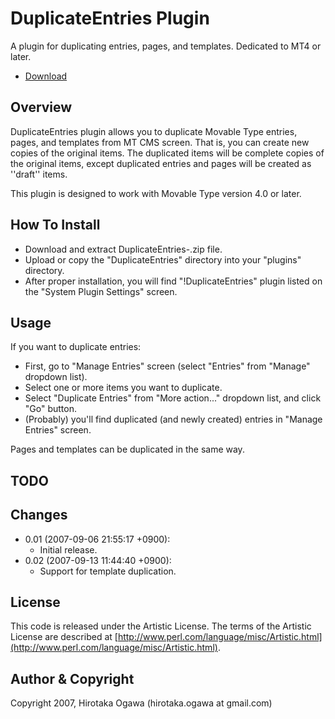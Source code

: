 # DuplicateEntries Plugin

A plugin for duplicating entries, pages, and templates. Dedicated to MT4 or later.

 - [Download](https://github.com/ogawa/mt-plugin-DuplicateEntries/archive/master.zip)

## Overview

DuplicateEntries plugin allows you to duplicate Movable Type entries, pages, and templates from MT CMS screen.  That is, you can create new copies of the original items.  The duplicated items will be complete copies of the original items, except duplicated entries and pages will be created as ''draft'' items.

This plugin is designed to work with Movable Type version 4.0 or later.

## How To Install

 - Download and extract DuplicateEntries-<version>.zip file.
 - Upload or copy the "DuplicateEntries" directory into your "plugins" directory.
 - After proper installation, you will find "!DuplicateEntries" plugin listed on the "System Plugin Settings" screen.

## Usage

If you want to duplicate entries:

 - First, go to "Manage Entries" screen (select "Entries" from "Manage" dropdown list).
 - Select one or more items you want to duplicate.
 - Select "Duplicate Entries" from "More action..." dropdown list, and click "Go" button.
 - (Probably) you'll find duplicated (and newly created) entries in "Manage Entries" screen.

Pages and templates can be duplicated in the same way.

## TODO

## Changes

 - 0.01 (2007-09-06 21:55:17 +0900):
   - Initial release.
 - 0.02 (2007-09-13 11:44:40 +0900):
   - Support for template duplication.

## License

This code is released under the Artistic License. The terms of the Artistic License are described at [http://www.perl.com/language/misc/Artistic.html](http://www.perl.com/language/misc/Artistic.html).

## Author & Copyright

Copyright 2007, Hirotaka Ogawa (hirotaka.ogawa at gmail.com)
